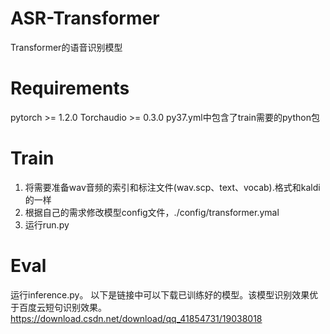 # ASR-Transformer
Transformer的语音识别模型

# Requirements
pytorch >= 1.2.0
Torchaudio >= 0.3.0
py37.yml中包含了train需要的python包

# Train
1. 将需要准备wav音频的索引和标注文件(wav.scp、text、vocab).格式和kaldi的一样
2. 根据自己的需求修改模型config文件，./config/transformer.ymal
3. 运行run.py

# Eval
运行inference.py。
以下是链接中可以下载已训练好的模型。该模型识别效果优于百度云短句识别效果。
https://download.csdn.net/download/qq_41854731/19038018
